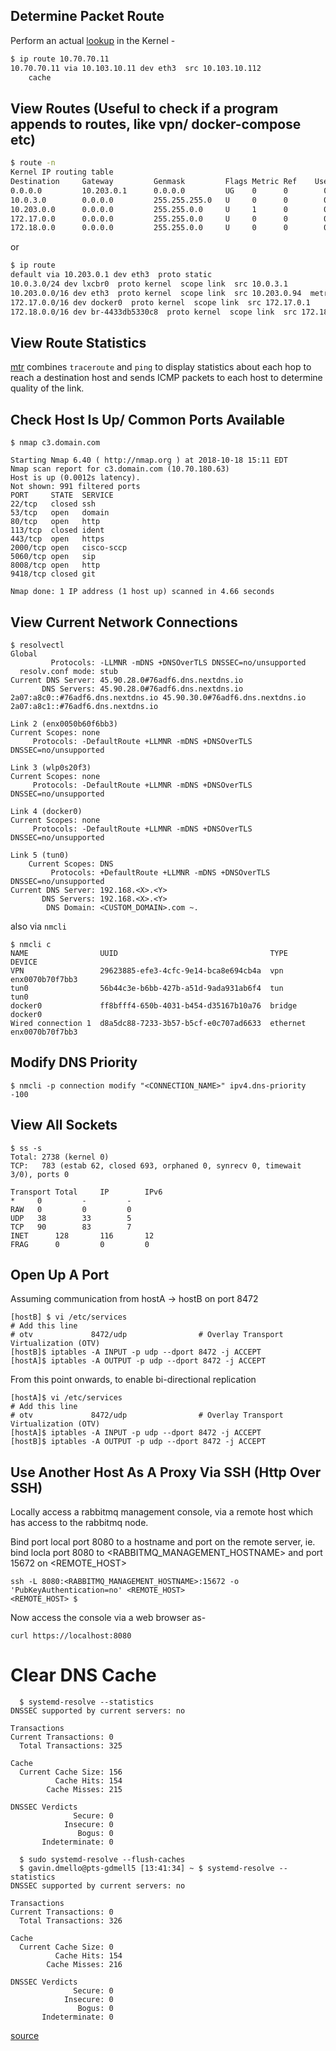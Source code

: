 Determine Packet Route
----------------------
Perform an actual [lookup](https://events.static.linuxfound.org/sites/events/files/slides/2016%20-%20Linux%20Networking%20explained_0.pdf) in the Kernel -
``` bash
$ ip route 10.70.70.11
10.70.70.11 via 10.103.10.11 dev eth3  src 10.103.10.112 
    cache
```

View Routes (Useful to check if a program appends to routes, like vpn/ docker-compose etc)
------------------------------------------------------------------------------------------
``` bash
$ route -n
Kernel IP routing table
Destination     Gateway         Genmask         Flags Metric Ref    Use Iface
0.0.0.0         10.203.0.1      0.0.0.0         UG    0      0        0 eth3
10.0.3.0        0.0.0.0         255.255.255.0   U     0      0        0 lxcbr0
10.203.0.0      0.0.0.0         255.255.0.0     U     1      0        0 eth3
172.17.0.0      0.0.0.0         255.255.0.0     U     0      0        0 docker0
172.18.0.0      0.0.0.0         255.255.0.0     U     0      0        0 br-4433db5330c8
```
or 
```bash
$ ip route
default via 10.203.0.1 dev eth3  proto static 
10.0.3.0/24 dev lxcbr0  proto kernel  scope link  src 10.0.3.1 
10.203.0.0/16 dev eth3  proto kernel  scope link  src 10.203.0.94  metric 1 
172.17.0.0/16 dev docker0  proto kernel  scope link  src 172.17.0.1 
172.18.0.0/16 dev br-4433db5330c8  proto kernel  scope link  src 172.18.0.1 
```
View Route Statistics
---------------------

[mtr](https://github.com/traviscross/mtr) combines `traceroute` and `ping` to display statistics about each hop to reach a destination host and sends ICMP packets to each host to determine quality of the link.

Check Host Is Up/ Common Ports Available
----------------------------------------
```
$ nmap c3.domain.com

Starting Nmap 6.40 ( http://nmap.org ) at 2018-10-18 15:11 EDT
Nmap scan report for c3.domain.com (10.70.180.63)
Host is up (0.0012s latency).
Not shown: 991 filtered ports
PORT     STATE  SERVICE
22/tcp   closed ssh
53/tcp   open   domain
80/tcp   open   http
113/tcp  closed ident
443/tcp  open   https
2000/tcp open   cisco-sccp
5060/tcp open   sip
8008/tcp open   http
9418/tcp closed git

Nmap done: 1 IP address (1 host up) scanned in 4.66 seconds
```

View Current Network Connections
--------------------------------
```
$ resolvectl
Global
         Protocols: -LLMNR -mDNS +DNSOverTLS DNSSEC=no/unsupported
  resolv.conf mode: stub
Current DNS Server: 45.90.28.0#76adf6.dns.nextdns.io
       DNS Servers: 45.90.28.0#76adf6.dns.nextdns.io 2a07:a8c0::#76adf6.dns.nextdns.io 45.90.30.0#76adf6.dns.nextdns.io 2a07:a8c1::#76adf6.dns.nextdns.io

Link 2 (enx0050b60f6bb3)
Current Scopes: none
     Protocols: -DefaultRoute +LLMNR -mDNS +DNSOverTLS DNSSEC=no/unsupported

Link 3 (wlp0s20f3)
Current Scopes: none
     Protocols: -DefaultRoute +LLMNR -mDNS +DNSOverTLS DNSSEC=no/unsupported

Link 4 (docker0)
Current Scopes: none
     Protocols: -DefaultRoute +LLMNR -mDNS +DNSOverTLS DNSSEC=no/unsupported

Link 5 (tun0)
    Current Scopes: DNS
         Protocols: +DefaultRoute +LLMNR -mDNS +DNSOverTLS DNSSEC=no/unsupported
Current DNS Server: 192.168.<X>.<Y>
       DNS Servers: 192.168.<X>.<Y>
        DNS Domain: <CUSTOM_DOMAIN>.com ~.

```
also via `nmcli`
```
$ nmcli c
NAME                UUID                                  TYPE      DEVICE
VPN                 29623885-efe3-4cfc-9e14-bca8e694cb4a  vpn       enx0070b70f7bb3 
tun0                56b44c3e-b6bb-427b-a51d-9ada931ab6f4  tun       tun0            
docker0             ff8bfff4-650b-4031-b454-d35167b10a76  bridge    docker0         
Wired connection 1  d8a5dc88-7233-3b57-b5cf-e0c707ad6633  ethernet  enx0070b70f7bb3 
```

Modify DNS Priority
-------------------
```
$ nmcli -p connection modify "<CONNECTION_NAME>" ipv4.dns-priority -100
```


View All Sockets
----------------
```
$ ss -s
Total: 2738 (kernel 0)
TCP:   783 (estab 62, closed 693, orphaned 0, synrecv 0, timewait 3/0), ports 0

Transport Total     IP        IPv6
*	  0         -         -        
RAW	  0         0         0        
UDP	  38        33        5        
TCP	  90        83        7        
INET	  128       116       12       
FRAG	  0         0         0       
```

Open Up A Port
--------------
Assuming communication from hostA -> hostB on port 8472
```
[hostB] $ vi /etc/services
# Add this line
# otv             8472/udp                # Overlay Transport Virtualization (OTV)
[hostB]$ iptables -A INPUT -p udp --dport 8472 -j ACCEPT
[hostA]$ iptables -A OUTPUT -p udp --dport 8472 -j ACCEPT
```
From this point onwards, to enable bi-directional replication
```
[hostA]$ vi /etc/services
# Add this line
# otv             8472/udp                # Overlay Transport Virtualization (OTV)
[hostA]$ iptables -A INPUT -p udp --dport 8472 -j ACCEPT
[hostB]$ iptables -A OUTPUT -p udp --dport 8472 -j ACCEPT
```

Use Another Host As A Proxy Via SSH (Http Over SSH)
---------------------------------------------------
Locally access a rabbitmq management console, via a remote host which has access to the rabbitmq node.

Bind port local port 8080 to a hostname and port on the remote server, ie. bind locla port 8080 to  <RABBITMQ_MANAGEMENT_HOSTNAME> and port 15672 on <REMOTE_HOST>
```
ssh -L 8080:<RABBITMQ_MANAGEMENT_HOSTNAME>:15672 -o 'PubKeyAuthentication=no' <REMOTE_HOST>
<REMOTE_HOST> $
```

Now access the console via a web browser as-
```
curl https://localhost:8080
```

# Clear DNS Cache
```
  $ systemd-resolve --statistics
DNSSEC supported by current servers: no

Transactions
Current Transactions: 0
  Total Transactions: 325

Cache
  Current Cache Size: 156
          Cache Hits: 154
        Cache Misses: 215

DNSSEC Verdicts
              Secure: 0
            Insecure: 0
               Bogus: 0
       Indeterminate: 0

  $ sudo systemd-resolve --flush-caches
  $ gavin.dmello@pts-gdmell5 [13:41:34] ~ $ systemd-resolve --statistics
DNSSEC supported by current servers: no

Transactions
Current Transactions: 0
  Total Transactions: 326

Cache
  Current Cache Size: 0
          Cache Hits: 154
        Cache Misses: 216

DNSSEC Verdicts
              Secure: 0
            Insecure: 0
               Bogus: 0
       Indeterminate: 0
```
[source](https://vitux.com/how-to-flush-dns-cache-on-ubuntu/)
